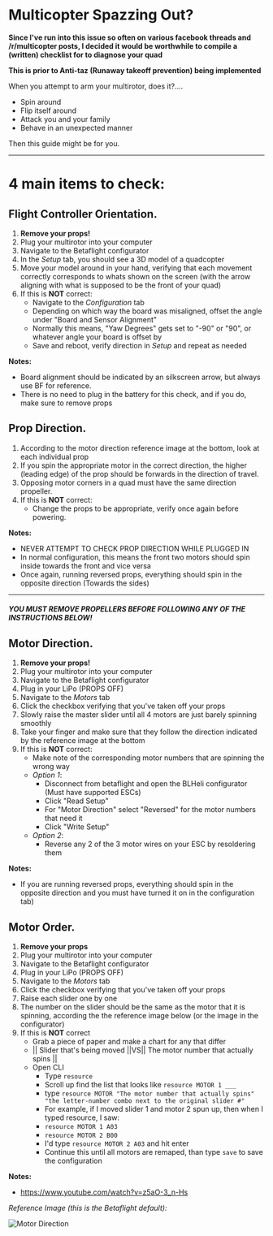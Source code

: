 # Multicopter Spazzing Out?

**Since I've run into this issue so often on various facebook threads and /r/multicopter posts, I decided it would be worthwhile to compile a (written) checklist for to diagnose your quad**

**This is prior to Anti-taz (Runaway takeoff prevention) being implemented**

When you attempt to arm your multirotor, does it?....

- Spin around
- Flip itself around
- Attack you and your family
- Behave in an unexpected manner

Then this guide might be for you.

---

# 4 main items to check:

## Flight Controller Orientation.

1. **Remove your props!**
2. Plug your multirotor into your computer
3. Navigate to the Betaflight configurator
4. In the _Setup_ tab, you should see a 3D model of a quadcopter
5. Move your model around in your hand, verifying that each movement correctly corresponds to whats shown on the screen (with the arrow aligning with what is supposed to be the front of your quad)
6. If this is **NOT** correct:
   - Navigate to the _Configuration_ tab
   - Depending on which way the board was misaligned, offset the angle under "Board and Sensor Alignment"
   - Normally this means, "Yaw Degrees" gets set to "-90" or "90", or whatever angle your board is offset by
   - Save and reboot, verify direction in _Setup_ and repeat as needed

**Notes:**

- Board alignment should be indicated by an silkscreen arrow, but always use BF for reference.
- There is no need to plug in the battery for this check, and if you do, make sure to remove props

## Prop Direction.

1. According to the motor direction reference image at the bottom, look at each individual prop
2. If you spin the appropriate motor in the correct direction, the higher (leading edge) of the prop should be forwards in the direction of travel.
3. Opposing motor corners in a quad must have the same direction propeller.
4. If this is **NOT** correct:
   - Change the props to be appropriate, verify once again before powering.

**Notes:**

- NEVER ATTEMPT TO CHECK PROP DIRECTION WHILE PLUGGED IN
- In normal configuration, this means the front two motors should spin inside towards the front and vice versa
- Once again, running reversed props, everything should spin in the opposite direction (Towards the sides)

---

##### YOU MUST REMOVE PROPELLERS BEFORE FOLLOWING ANY OF THE INSTRUCTIONS BELOW!

## Motor Direction.

1. **Remove your props!**
1. Plug your multirotor into your computer
1. Navigate to the Betaflight configurator
1. Plug in your LiPo (PROPS OFF)
1. Navigate to the _Motors_ tab
1. Click the checkbox verifying that you've taken off your props
1. Slowly raise the master slider until all 4 motors are just barely spinning smoothly
1. Take your finger and make sure that they follow the direction indicated by the reference image at the bottom
1. If this is **NOT** correct:
   - Make note of the corresponding motor numbers that are spinning the wrong way
   - _Option 1_:
     - Disconnect from betaflight and open the BLHeli configurator (Must have supported ESCs)
     - Click "Read Setup"
     - For "Motor Direction" select "Reversed" for the motor numbers that need it
     - Click "Write Setup"
   - _Option 2_:
     - Reverse any 2 of the 3 motor wires on your ESC by resoldering them

**Notes:**

- If you are running reversed props, everything should spin in the opposite direction and you must have turned it on in the configuration tab)

## Motor Order.

1. **Remove your props**
2. Plug your multirotor into your computer
3. Navigate to the Betaflight configurator
4. Plug in your LiPo (PROPS OFF)
5. Navigate to the _Motors_ tab
6. Click the checkbox verifying that you've taken off your props
7. Raise each slider one by one
8. The number on the slider should be the same as the motor that it is spinning, according the the reference image below (or the image in the configurator)
9. If this is **NOT** correct
   - Grab a piece of paper and make a chart for any that differ
   - || Slider that's being moved ||VS|| The motor number that actually spins ||
   - Open CLI
     - Type `resource`
     - Scroll up find the list that looks like `resource MOTOR 1 ___`
     - type `resource MOTOR "The motor number that actually spins" "the letter-number combo next to the original slider #"`
     - For example, if I moved slider 1 and motor 2 spun up, then when I typed resource, I saw:
     - `resource MOTOR 1 A03`
     - `resource MOTOR 2 B00`
     - I'd type `resource MOTOR 2 A03` and hit enter
     - Continue this until all motors are remaped, than type `save` to save the configuration

**Notes:**

- https://www.youtube.com/watch?v=z5aO-3_n-Hs

_Reference Image (this is the Betaflight default):_

![Motor Direction](/img/betaflight/quad_x.svg)

